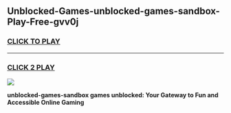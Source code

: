 
## Unblocked-Games-unblocked-games-sandbox-Play-Free-gvv0j
<h3>
<a href="https://premium76.site?title=unblocked-games-sandbox&ref=09A">CLICK TO PLAY</a></h3>
<hr>

<h3>
<a href="https://premium76.site?title=unblocked-games-sandbox&ref=09A">CLICK 2 PLAY</a>
  
</h3>

<a href="https://premium76.site?title=unblocked-games-sandbox&ref=09A"><img src="https://clearcache.store/games.png"></a>


**unblocked-games-sandbox games unblocked: Your Gateway to Fun and Accessible Online Gaming**
